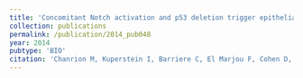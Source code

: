 ```yaml
---
title: 'Concomitant Notch activation and p53 deletion trigger epithelial-to-mesenchymal transition and metastasis in mouse gut'
collection: publications
permalink: /publication/2014_pub048
year: 2014
pubtype: 'BIO'
citation: 'Chanrion M, Kuperstein I, Barriere C, El Marjou F, Cohen D, Vignjevic D, Stimmer L, Paul-Gilloteaux P, Bieche I, Tavares Sdos R, Boccia GF, Cacheux W, Meseure D, Fre S, Martignetti L, Legoix-Ne P, Girard E, Fetler L, Barillot E, Louvard D, Zinovyev A<sup>^</sup>, Robine S.<sup>^</sup>. Concomitant Notch activation and p53 deletion trigger epithelial-to-mesenchymal transition and metastasis in mouse gut. 2014. <i>Nature Communications</i>, <b>5</b>:5005.'
---
```

